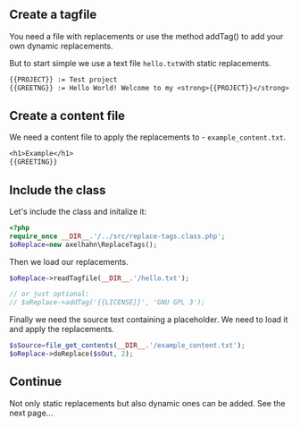 ## Create a tagfile

You need a file with replacements or use the method addTag() to add your own dynamic replacements.

But to start simple we use a text file `hello.txt`with static replacements.

```txt
{{PROJECT}} := Test project
{{GREETNG}} := Hello World! Welcome to my <strong>{{PROJECT}}</strong>.
```
## Create a content file

We need a content file to apply the replacements to - `example_content.txt`.

```txt
<h1>Example</h1>
{{GREETING}}
```

## Include the class

Let's include the class and initalize it:

```php
<?php 
require_once __DIR__.'/../src/replace-tags.class.php';
$oReplace=new axelhahn\ReplaceTags();
```

Then we load our replacements.

```php
$oReplace->readTagfile(__DIR__.'/hello.txt');

// or just optional:
// $oReplace->addTag('{{LICENSE}}', 'GNU GPL 3');
```

Finally we need the source text containing a placeholder. We need to load it and apply the replacements.

```php
$sSource=file_get_contents(__DIR__.'/example_content.txt');
$oReplace->doReplace($sOut, 2);
```

## Continue

Not only static replacements but also dynamic ones can be added.
See the next page...
